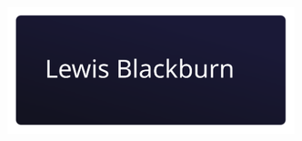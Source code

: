 <div align="center">
  <a href="https://lewisb.cloud">
    <img src="https://github.com/lewisblackburn/lewisblackburn/raw/master/rain-logo.svg?sanitize=true">
  </a>
</div>
